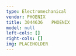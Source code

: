 ```yaml
---
type: Electromechanical
vendor: PHOENIX
title: 3044636　　PHOENIX
model: null
left-cols: []
right-cols: []
img: PLACEHOLDER
---
```

